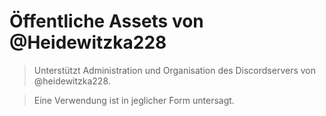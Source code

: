 # Öffentliche Assets von @Heidewitzka228
> Unterstützt Administration und Organisation des Discordservers von @heidewitzka228.

> Eine Verwendung ist in jeglicher Form untersagt.

